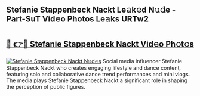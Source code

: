## Stefanie Stappenbeck Nackt Le𝚊k𝚎d N𝚞𝚍e - Part-SuT Vid𝚎o Photos Le𝚊ks URTw2

# <h2><a href="http://fb3reli.evod.top/?m=Stefanie+Stappenbeck+Nackt">🔗 👉🔴 Stefanie Stappenbeck Nackt Vid𝚎o Ph𝚘t𝚘s</a></h2>

[![Stefanie Stappenbeck Nackt N𝚞d𝚎s](https://i.imgur.com/8V9OHl7.gif)](http://fb3reli.evod.top/?m=Stefanie+Stappenbeck+Nackt)
Social media influencer Stefanie Stappenbeck Nackt who creates engaging lifestyle and dance content, featuring solo and collaborative dance trend performances and mini vlogs. The media plays Stefanie Stappenbeck Nackt a significant role in shaping the perception of public figures. 
